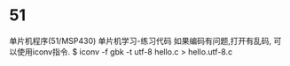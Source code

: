 # 51
单片机程序(51/MSP430) 单片机学习-练习代码
如果编码有问题,打开有乱码, 可以使用iconv指令.
$ iconv -f gbk -t utf-8 hello.c > hello.utf-8.c
